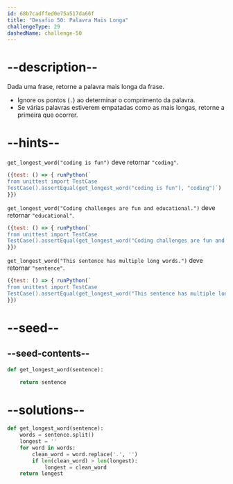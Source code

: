 ```yaml
---
id: 68b7cadffed0e75a517da66f
title: "Desafio 50: Palavra Mais Longa"
challengeType: 29
dashedName: challenge-50
---
```


# --description--

Dada uma frase, retorne a palavra mais longa da frase.

- Ignore os pontos (`.`) ao determinar o comprimento da palavra.
- Se várias palavras estiverem empatadas como as mais longas, retorne a primeira que ocorrer.

# --hints--

`get_longest_word("coding is fun")` deve retornar `"coding"`.

```js
({test: () => { runPython(`
from unittest import TestCase
TestCase().assertEqual(get_longest_word("coding is fun"), "coding")`)
}})
```

`get_longest_word("Coding challenges are fun and educational.")` deve retornar `"educational"`.

```js
({test: () => { runPython(`
from unittest import TestCase
TestCase().assertEqual(get_longest_word("Coding challenges are fun and educational."), "educational")`)
}})
```

`get_longest_word("This sentence has multiple long words.")` deve retornar `"sentence"`.

```js
({test: () => { runPython(`
from unittest import TestCase
TestCase().assertEqual(get_longest_word("This sentence has multiple long words."), "sentence")`)
}})
```

# --seed--

## --seed-contents--

```py
def get_longest_word(sentence):

    return sentence
```

# --solutions--

```py
def get_longest_word(sentence):
    words = sentence.split()
    longest = ''
    for word in words:
        clean_word = word.replace('.', '')
        if len(clean_word) > len(longest):
            longest = clean_word
    return longest
```
